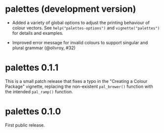 # palettes (development version)

- Added a variety of global options to adjust the printing behaviour of colour vectors. See `help("palettes-options")` and `vignette("palettes")` for details and examples.

- Improved error message for invalid colours to support singular and plural grammar (@olivroy, #32)

# palettes 0.1.1

This is a small patch release that fixes a typo in the "Creating a Colour Package" vignette, replacing the non-existent `pal_brewer()` function with the intended `pal_ramp()` function.

# palettes 0.1.0

First public release.
